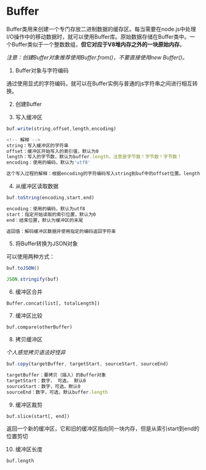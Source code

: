 # Buffer
Buffer类用来创建一个专门存放二进制数据的缓存区。每当需要在node.js中处理I/O操作中的移动数据时，就可以使用Buffer库。原始数据存储在Buffer类中。一个Buffer类似于一个整数数组，**但它对应于V8堆内存之外的一块原始内存**。

*注意：创建Buffer对象推荐使用Buffer.from()，不要直接使用new Buffer()。*

1. Buffer对象与字符编码

通过使用显式的字符编码，就可以在Buffer实例与普通的js字符串之间进行相互转换。

2. 创建Buffer

3. 写入缓冲区

```js
buf.write(string,offset,length,encoding)

<!-- 解释 -->
string：写入缓冲区的字符串
offset：缓冲区开始写入的索引值，默认为0
length：写入的字节数，默认为buffer.length，注意是字节数！字节数！字节数！
encoding：使用的编码，默认为'utf8'

这个写入过程的解释：根据encoding的字符编码写入string到buf中的offset位置。length参数是写入的字节数。如果buf没有足够的空间保存整个字符串，则会写入string的一部分。
```

4. 从缓冲区读取数据

```js
buf.toString(encoding,start,end)

encoding：使用的编码，默认为utf8
start：指定开始读取的索引位置，默认为0
end：结束位置，默认为缓冲区的末尾

返回值：解码缓冲区数据并使用指定的编码返回字符串
```
5. 将Buffer转换为JSON对象

可以使用两种方式：

```js
buf.toJSON()

JSON.stringify(buf)
```
6. 缓冲区合并

`Buffer.concat(list[, totalLength])`

7. 缓冲区比较

`buf.compare(otherBuffer)`

8. 拷贝缓冲区

*个人感觉拷贝语法好怪异*

```js
buf.copy(targetBuffer, targetStart, sourceStart, sourceEnd)

targetBuffer：要拷贝（插入）的Buffer对象
targetStart：数字， 可选， 默认0
sourceStart：数字，可选，默认0
sourceEnd：数字，可选，默认buffer.length
```

9. 缓冲区裁剪

`buf.slice(start[, end])`

返回一个新的缓冲区，它和旧的缓冲区指向同一块内存，但是从索引start到end的位置剪切

10. 缓冲区长度

`buf.length`